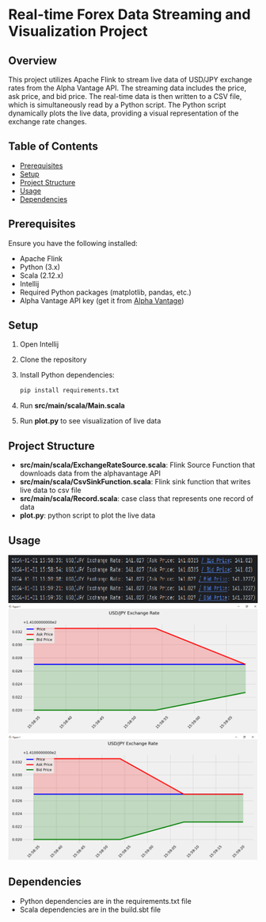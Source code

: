 # Real-time Forex Data Streaming and Visualization Project

## Overview

This project utilizes Apache Flink to stream live data of USD/JPY exchange rates from the Alpha Vantage API. The streaming data includes the price, ask price, and bid price. The real-time data is then written to a CSV file, which is simultaneously read by a Python script. The Python script dynamically plots the live data, providing a visual representation of the exchange rate changes.

## Table of Contents

- [Prerequisites](#prerequisites)
- [Setup](#setup)
- [Project Structure](#project-structure)
- [Usage](#usage)
- [Dependencies](#dependencies)

## Prerequisites

Ensure you have the following installed:

- Apache Flink
- Python (3.x)
- Scala (2.12.x)
- Intellij
- Required Python packages (matplotlib, pandas, etc.)
- Alpha Vantage API key (get it from [Alpha Vantage](https://rapidapi.com/alphavantage/api/alpha-vantage))

## Setup

1. Open Intellij

2. Clone the repository

3. Install Python dependencies:
    ```bash
   pip install requirements.txt

4. Run **src/main/scala/Main.scala**
5. Run **plot.py** to see visualization of live data

## Project Structure

- **src/main/scala/ExchangeRateSource.scala**: Flink Source Function that downloads data from the alphavantage API 
- **src/main/scala/CsvSinkFunction.scala**: Flink sink function that writes live data to csv file
- **src/main/scala/Record.scala**: case class that represents one record of data
- **plot.py**: python script to plot the live data

## Usage
![Console Output](console_output.png)
![Plot1](viz1.png)
![Plot2](viz2.png)

## Dependencies
- Python dependencies are in the requirements.txt file
- Scala dependencies are in the build.sbt file
